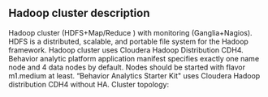 Hadoop cluster description
--------------------------

Hadoop cluster (HDFS+Map/Reduce ) with monitoring (Ganglia+Nagios). 
HDFS is a distributed, scalable, and portable file system for the Hadoop framework. 
Hadoop cluster uses Cloudera Hadoop Distribution CDH4. 
Behavior analytic platform application manifest specifies exactly one name node and 4 data nodes by default. 
Nodes should be started with flavor m1.medium at least. “Behavior Analytics Starter Kit" uses Cloudera Hadoop distribution CDH4 without HA.
Cluster topology:
